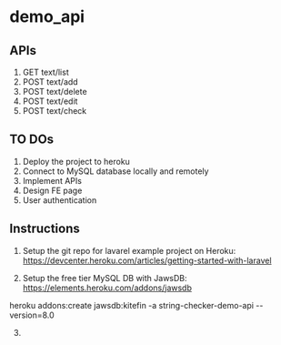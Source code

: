 # demo_api

## APIs

1) GET text/list
2) POST text/add
3) POST text/delete
4) POST text/edit
5) POST text/check

## TO DOs

1) Deploy the project to heroku
2) Connect to MySQL database locally and remotely
3) Implement APIs
4) Design FE page
5) User authentication

## Instructions

1. Setup the git repo for lavarel example project on Heroku: https://devcenter.heroku.com/articles/getting-started-with-laravel

2. Setup the free tier MySQL DB with JawsDB: https://elements.heroku.com/addons/jawsdb


heroku addons:create jawsdb:kitefin -a string-checker-demo-api --version=8.0

3. 


